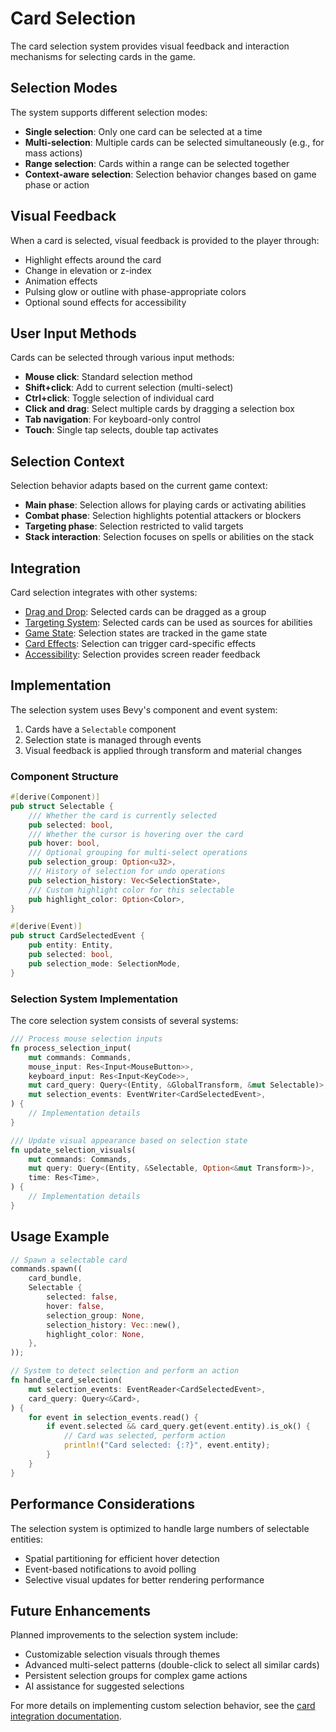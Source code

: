 # Card Selection

The card selection system provides visual feedback and interaction mechanisms for selecting cards in the game.

## Selection Modes

The system supports different selection modes:

- **Single selection**: Only one card can be selected at a time
- **Multi-selection**: Multiple cards can be selected simultaneously (e.g., for mass actions)
- **Range selection**: Cards within a range can be selected together
- **Context-aware selection**: Selection behavior changes based on game phase or action

## Visual Feedback

When a card is selected, visual feedback is provided to the player through:

- Highlight effects around the card
- Change in elevation or z-index
- Animation effects
- Pulsing glow or outline with phase-appropriate colors
- Optional sound effects for accessibility

## User Input Methods

Cards can be selected through various input methods:

- **Mouse click**: Standard selection method
- **Shift+click**: Add to current selection (multi-select)
- **Ctrl+click**: Toggle selection of individual card
- **Click and drag**: Select multiple cards by dragging a selection box
- **Tab navigation**: For keyboard-only control
- **Touch**: Single tap selects, double tap activates

## Selection Context

Selection behavior adapts based on the current game context:

- **Main phase**: Selection allows for playing cards or activating abilities
- **Combat phase**: Selection highlights potential attackers or blockers
- **Targeting phase**: Selection restricted to valid targets
- **Stack interaction**: Selection focuses on spells or abilities on the stack

## Integration

Card selection integrates with other systems:

- [Drag and Drop](drag_and_drop.md): Selected cards can be dragged as a group
- [Targeting System](targeting.md): Selected cards can be used as sources for abilities
- [Game State](../../game_engine/state_management.md): Selection states are tracked in the game state
- [Card Effects](../../card_systems/effects/index.md): Selection can trigger card-specific effects
- [Accessibility](../accessibility/index.md): Selection provides screen reader feedback

## Implementation

The selection system uses Bevy's component and event system:

1. Cards have a `Selectable` component
2. Selection state is managed through events
3. Visual feedback is applied through transform and material changes

### Component Structure

```rust
#[derive(Component)]
pub struct Selectable {
    /// Whether the card is currently selected
    pub selected: bool,
    /// Whether the cursor is hovering over the card
    pub hover: bool,
    /// Optional grouping for multi-select operations
    pub selection_group: Option<u32>,
    /// History of selection for undo operations
    pub selection_history: Vec<SelectionState>,
    /// Custom highlight color for this selectable
    pub highlight_color: Option<Color>,
}

#[derive(Event)]
pub struct CardSelectedEvent {
    pub entity: Entity,
    pub selected: bool,
    pub selection_mode: SelectionMode,
}
```

### Selection System Implementation

The core selection system consists of several systems:

```rust
/// Process mouse selection inputs
fn process_selection_input(
    mut commands: Commands,
    mouse_input: Res<Input<MouseButton>>,
    keyboard_input: Res<Input<KeyCode>>,
    mut card_query: Query<(Entity, &GlobalTransform, &mut Selectable)>,
    mut selection_events: EventWriter<CardSelectedEvent>,
) {
    // Implementation details
}

/// Update visual appearance based on selection state
fn update_selection_visuals(
    mut commands: Commands,
    mut query: Query<(Entity, &Selectable, Option<&mut Transform>)>,
    time: Res<Time>,
) {
    // Implementation details
}
```

## Usage Example

```rust
// Spawn a selectable card
commands.spawn((
    card_bundle,
    Selectable {
        selected: false,
        hover: false,
        selection_group: None,
        selection_history: Vec::new(),
        highlight_color: None,
    },
));

// System to detect selection and perform an action
fn handle_card_selection(
    mut selection_events: EventReader<CardSelectedEvent>,
    card_query: Query<&Card>,
) {
    for event in selection_events.read() {
        if event.selected && card_query.get(event.entity).is_ok() {
            // Card was selected, perform action
            println!("Card selected: {:?}", event.entity);
        }
    }
}
```

## Performance Considerations

The selection system is optimized to handle large numbers of selectable entities:

- Spatial partitioning for efficient hover detection
- Event-based notifications to avoid polling
- Selective visual updates for better rendering performance

## Future Enhancements

Planned improvements to the selection system include:

- Customizable selection visuals through themes
- Advanced multi-select patterns (double-click to select all similar cards)
- Persistent selection groups for complex game actions
- AI assistance for suggested selections

For more details on implementing custom selection behavior, see the [card integration documentation](../card_integration.md). 